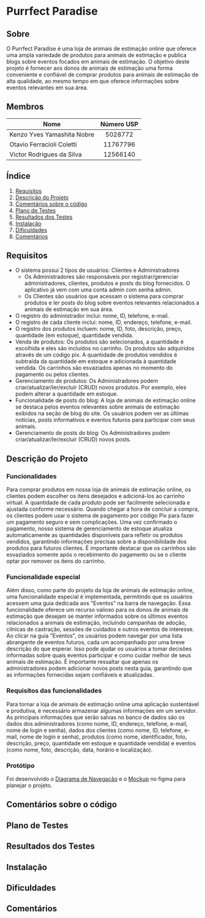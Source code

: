 # Purrfect Paradise

## Sobre
O Purrfect Paradise é uma loja de animais de estimação online que oferece uma ampla variedade de produtos para animais de estimação e publica blogs sobre eventos focados em animais de estimação. O objetivo deste projeto é fornecer aos donos de animais de estimação uma forma conveniente e confiável de comprar produtos para animais de estimação de alta qualidade, ao mesmo tempo em que oferece informações sobre eventos relevantes em sua área.

## Membros
| Nome          | Número USP    |
| ------------- |:-------------:|
| Kenzo Yves Yamashita Nobre      | 5028772       |
| Otavio Ferracioli Coletti      | 11767796      |
| Victor Rodrigues da Silva | 12566140      |

## Índice
1. [Requisitos](#requisitos)
2. [Descrição do Projeto](#descrição-do-projeto)
3. [Comentários sobre o código](#comentarios-sobre-o-código)
4. [Plano de Testes](#plano-de-testes)
5. [Resultados dos Testes](#resultados-dos-testes)
6. [Instalação](#instalação)
7. [Dificuldades](#dificuldades)
8. [Comentários](#comentários)

## Requisitos

- O sistema possui 2 tipos de usuários: Clientes e Administradores
    - Os Administradores são responsáveis por registrar/gerenciar administradores, clientes, produtos e posts do blog fornecidos. O aplicativo já vem com uma conta admin com senha admin.
    - Os Clientes são usuários que acessam o sistema para comprar produtos e ler posts do blog sobre eventos relevantes relacionados a animais de estimação em sua área.
- O registro do administrador inclui: nome, ID, telefone, e-mail.
- O registro de cada cliente inclui: nome, ID, endereço, telefone, e-mail.
- O registro dos produtos incluem: nome, ID, foto, descrição, preço, quantidade (em estoque), quantidade vendida.
- Venda de produtos: Os produtos são selecionados, a quantidade é escolhida e eles são incluídos no carrinho. Os produtos são adquiridos através de um código pix. A quantidade de produtos vendidos é subtraída da quantidade em estoque e adicionada à quantidade vendida. Os carrinhos são esvaziados apenas no momento do pagamento ou pelos clientes.
- Gerenciamento de produtos: Os Administradores podem criar/atualizar/ler/excluir (CRUD) novos produtos. Por exemplo, eles podem alterar a quantidade em estoque.
- Funcionalidade de posts do blog: A loja de animais de estimação online se destaca pelos eventos relevantes sobre animais de estimação exibidos na seção de blog do site. Os usuários podem ver as últimas notícias, posts informativos e eventos futuros para participar com seus animais.
- Gerenciamento de posts do blog: Os Administradores podem criar/atualizar/ler/excluir (CRUD) novos posts.

## Descrição do Projeto

### Funcionalidades
Para comprar produtos em nossa loja de animais de estimação online, os clientes podem escolher os itens desejados e adicioná-los ao carrinho virtual. A quantidade de cada produto pode ser facilmente selecionada e ajustada conforme necessário. Quando chegar a hora de concluir a compra, os clientes podem usar o sistema de pagamento por código Pix para fazer um pagamento seguro e sem complicações. Uma vez confirmado o pagamento, nosso sistema de gerenciamento de estoque atualiza automaticamente as quantidades disponíveis para refletir os produtos vendidos, garantindo informações precisas sobre a disponibilidade dos produtos para futuros clientes. É importante destacar que os carrinhos são esvaziados somente após o recebimento do pagamento ou se o cliente optar por remover os itens do carrinho.

### Funcionalidade especial
Além disso, como parte do projeto da loja de animais de estimação online, uma funcionalidade especial é implementada, permitindo que os usuários acessem uma guia dedicada aos "Eventos" na barra de navegação. Essa funcionalidade oferece um recurso valioso para os donos de animais de estimação que desejam se manter informados sobre os últimos eventos relacionados a animais de estimação, incluindo campanhas de adoção, clínicas de castração, sessões de cuidados e outros eventos de interesse. Ao clicar na guia "Eventos", os usuários podem navegar por uma lista abrangente de eventos futuros, cada um acompanhado por uma breve descrição do que esperar. Isso pode ajudar os usuários a tomar decisões informadas sobre quais eventos participar e como cuidar melhor de seus animais de estimação. É importante ressaltar que apenas os administradores podem adicionar novos posts nesta guia, garantindo que as informações fornecidas sejam confiáveis e atualizadas.

### Requisitos das funcionalidades
Para tornar a loja de animais de estimação online uma aplicação sustentável e produtiva, é necessário armazenar algumas informações em um servidor. As principais informações que serão salvas no banco de dados são os dados dos administradores (como nome, ID, endereço, telefone, e-mail, nome de login e senha), dados dos clientes (como nome, ID, telefone, e-mail, nome de login e senha), produtos (como nome, identificador, foto, descrição, preço, quantidade em estoque e quantidade vendida) e eventos (como nome, foto, descrição, data, horário e localização).

### Protótipo
Foi desenvolvido o [Diagrama de Navegação](https://www.figma.com/proto/aoYbKfVo5twtHE4pXq64fw/Untitled?node-id=228-427&scaling=min-zoom&page-id=0%3A1&starting-point-node-id=228%3A427&show-proto-sidebar=1) e o [Mockup](https://www.figma.com/file/aoYbKfVo5twtHE4pXq64fw/Untitled?type=design&node-id=0-1&t=VsHLKqAyVCCDRMHS-0) no figma para planejar o projeto.

## Comentários sobre o código
## Plano de Testes
## Resultados dos Testes
## Instalação
## Dificuldades
## Comentários
